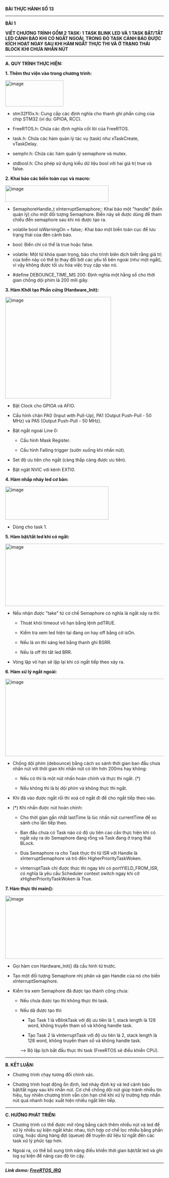 **BÀI THỰC HÀNH SỐ 13**

---

**BÀI 1**

**VIẾT CHƯƠNG TRÌNH GỒM 2 TASK: 1 TASK BLINK LED VÀ 1 TASK BẬT/TẮT LED CẢNH BÁO KHI CÓ NGẮT NGOÀI, TRONG ĐÓ TASK CẢNH BÁO ĐƯỢC KÍCH HOẠT NGAY SAU KHI HÀM NGẮT THỰC THI VÀ Ở TRẠNG THÁI BLOCK KHI CHƯA NHẤN NÚT**

---

**A. QUY TRÌNH THỰC HIỆN:**

**1. Thêm thư viện vào trong chương trình:**

<img width="185" height="83" alt="image" src="https://github.com/user-attachments/assets/7cb1a625-4126-4463-b8b6-4c8f2b287d99" />

- stm32f10x.h: Cung cấp các định nghĩa cho thanh ghi phần cứng của chip STM32 (ví dụ: GPIOA, RCC).

- FreeRTOS.h: Chứa các định nghĩa cốt lõi của FreeRTOS.

- task.h: Chứa các hàm quản lý tác vụ (task) như xTaskCreate, vTaskDelay.

- semphr.h: Chứa các hàm quản lý semaphore và mutex.

- stdbool.h: Cho phép sử dụng kiểu dữ liệu bool với hai giá trị true và false.

**2. Khai báo các biến toàn cục và macro:**

<img width="328" height="52" alt="image" src="https://github.com/user-attachments/assets/89c3a7e5-f8b0-4ce7-a7b0-669ec825e927" />

- SemaphoreHandle_t xInterruptSemaphore;: Khai báo một "handle" (biến quản lý) cho một đối tượng Semaphore. Biến này sẽ được dùng để tham chiếu đến semaphore sau khi nó được tạo ra.

- volatile bool isWarningOn = false;: Khai báo một biến toàn cục để lưu trạng thái của đèn cảnh báo.

- bool: Biến chỉ có thể là true hoặc false.

- volatile: Một từ khóa quan trọng, báo cho trình biên dịch biết rằng giá trị của biến này có thể bị thay đổi bởi các yếu tố bên ngoài (như một ngắt), vì vậy không được tối ưu hóa việc truy cập vào nó.

- #define DEBOUNCE_TIME_MS 200: Định nghĩa một hằng số cho thời gian chống dội phím là 200 mili giây.

**3. Hàm Khởi tạo Phần cứng (Hardware_Init):**

<img width="336" height="323" alt="image" src="https://github.com/user-attachments/assets/64a33e09-7d6f-4590-81d9-49ed29b5a1ec" />

- Bật Clock cho GPIOA và AFIO.
  
- Cấu hình chân PA0 (Input with Pull-Up), PA1 (Output Push-Pull - 50 MHz) và PA5 (Output Push-Pull - 50 MHz).
  
- Bật ngắt ngoài Line 0:
  
  - Cấu hình Mask Register.
    
  - Cấu hình Falling trigger (sườn xuống khi nhần nút).
    
- Set độ ưu tiên cho ngắt (càng thấp càng được ưu tiên).
  
- Bật ngăt NVIC với kênh EXTI0.

**4. Hàm nhấp nháy led cơ bản:**

<img width="328" height="106" alt="image" src="https://github.com/user-attachments/assets/e5affaa2-b35d-4ea5-b47f-9bb1049ea6e0" />

- Dùng cho task 1.

**5. Hàm bật/tắt led khi có ngắt:**

<img width="612" height="198" alt="image" src="https://github.com/user-attachments/assets/01f8c16a-52b1-4af9-abc1-94d90165192b" />

- Nếu nhận được "take" từ cơ chế Semaphore có nghĩa là ngắt xảy ra thì:
  
  - Thoát khỏi timeout vô hạn bằng lệnh pdTRUE.
    
  - Kiểm tra xem led hiện tại đang on hay off bằng cờ isOn.
    
  - Nếu là on thì sáng led bằng thanh ghi BSRR.
    
  - Nếu là off thì tắt led BRR.
    
- Vòng lặp vô hạn sẽ lặp lại khi có ngắt tiếp theo xảy ra.

**6. Hàm xử lý ngắt ngoài:**

<img width="643" height="246" alt="image" src="https://github.com/user-attachments/assets/7e34f75d-8c0d-439a-89f1-76f2e27f1c32" />

- Chống dội phím (debounce) bằng cách so sánh thời gian ban đầu chưa nhấn nút với thời gian khi nhấn nút có lớn hơn 200ms hay không:
  
  - Nếu có thì là một nút nhấn hoàn chỉnh và thực thi ngắt. (*)
    
  - Nếu không thì là bị dội phím và không thực thi ngắt.
    
- Khi đã vào được ngắt rồi thì xoá cờ ngắt đi để cho ngắt tiếp theo vào.
  
- (*) Khi nhấn được nút hoàn chỉnh:
  
  - Cho thời gian gần nhất lastTime là lúc nhấn nút currentTime để so sánh cho lần tiếp theo.
    
  - Ban đầu chưa có Task nào có độ ưu tiên cao cần thực hiện khi có ngắt xảy ra do Semaphore đang rỗng và Task đang ở trạng thái BLock.
    
  - Đưa Semaphore ra cho Task thực thi từ ISR với Handle là xInterruptSemaphore và trỏ đến HigherPriorityTaskWoken.
    
  - vInterruptTask chỉ được thực thi ngay khi có portYIELD_FROM_ISR, có nghĩa là yêu cầu Scheduler context switch ngay khi cờ                 xHigherPriorityTaskWoken là True.
  
**7. Hàm thực thi main():**

<img width="564" height="201" alt="image" src="https://github.com/user-attachments/assets/68bfbaca-a8d9-4468-b17f-68d2ffab13ca" />

- Gọi hàm con Hardware_Init() đã cấu hình từ trước.
  
- Tạo một đối tượng Semaphore nhị phân và gán Handle của nó cho biến xInterruptSemaphore.
  
- Kiểm tra xem Semaphore đã được tạo thành công chưa:
  
  - Nếu chưa được tạo thì không thực thi task.
    
  - Nếu dã được tạo thì:
    
    - Tạo Task 1 là vBlinkTask với độ ưu tiên là 1, stack length là 128 word, không truyền tham số và không handle task.
      
    - Tạo Task 2 là vInterruptTask với độ ưu tiên là 2, stack length là 128 word, không truyền tham số và không handle task.
      
    --> Bộ lập lịch bắt đầu thực thi task (FreeRTOS sẽ điều khiển CPU).

---

**B. KẾT LUẬN:**

- Chương trình chạy tương đối chính xác.

- Chương trình hoạt động ổn định, led nháy định kỳ và led cảnh báo bật/tắt ngay sau khi nhấn nút. Cơ chế chống dội nút giúp tránh nhiễu tín hiệu, tuy nhiên chương trình vẫn còn hạn chế khi xử lý trường hợp nhấn nút quá nhanh hoặc xuất hiện nhiều ngắt liên tiếp.

---

**C. HƯỚNG PHÁT TRIỂN:**

- Chương trình có thể được mở rộng bằng cách thêm nhiều nút và led để xử lý nhiều sự kiện ngắt khác nhau, tích hợp cơ chế lọc nhiễu bằng phần cứng, hoặc dùng hàng đợi (queue) để truyền dữ liệu từ ngắt đến các task xử lý phức tạp hơn.

- Ngoài ra, có thể bổ sung tính năng điều khiển thời gian bật/tắt led và ghi log sự kiện để nâng cao độ tin cậy.

---

_**Link demo: [FreeRTOS_IRQ](https://drive.google.com/file/d/112dLYg-iWgX8-oJDP7mTPcP6xbPlP00W/view?usp=drive_link)**_

